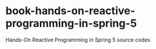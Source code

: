 # book-hands-on-reactive-programming-in-spring-5
Hands-On Reactive Programming in Spring 5 source codes
